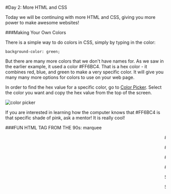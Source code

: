 #Day 2: More HTML and CSS

Today we will be continuing with more HTML and CSS, giving you more power to make awesome websites!


###Making Your Own Colors

There is a simple way to do colors in CSS, simply by typing in the color:

```background-color: green;```

But there are many more colors that we don't have names for. As we saw in the earlier example, it used a color #FF6BC4. That is a hex color - it combines red, blue, and green to make a very specific color. It will give you many many more options for colors to use on your web page.

In order to find the hex value for a specific color, go to [Color Picker](http://colorpicker.com/). Select the color you want and copy the hex value from the top of the screen.

![color picker](https://raw.githubusercontent.com/CoderDojoSV/Medallia-Web-Workshop/master/color%20picker2.png)

If you are interested in learning how the computer knows that #FF6BC4 is that specific shade of pink, ask a mentor! It is really cool!




###FUN HTML TAG FROM THE 90s: marquee
<marquee> 

###TALK ABOUT DIV / SPAN TO GROUP THINGS TOGETHER


###Give things a class or id so that you can select it

###What other CSS things do we wnat to do?
Show border, padding, margin
Show onhover


###MAKE A MAZE!
This will require downloading a text editor, posting on neocities.org

Should we give a starter project / example? 

Show how to link a CSS file that is shared by all HTML pages on the site
